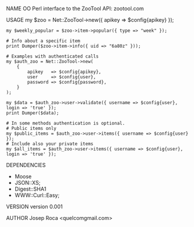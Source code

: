 NAME
    OO Perl interface to the ZooTool API: zootool.com

USAGE
    my $zoo = Net::ZooTool->new({ apikey   => $config{apikey} });

    my $weekly_popular = $zoo->item->popular({ type => "week" });

    # Info about a specific item
    print Dumper($zoo->item->info({ uid => "6a80z" }));

    # Examples with authenticated calls
    my $auth_zoo = Net::ZooTool->new(
        {
            apikey   => $config{apikey},
            user     => $config{user},
            password => $config{password},
        }
    );

    my $data = $auth_zoo->user->validate({ username => $config{user}, login => 'true' });
    print Dumper($data);

    # In some methods authentication is optional.
    # Public items only
    my $public_items = $auth_zoo->user->items({ username => $config{user} });
    # Include also your private items
    my $all_items = $auth_zoo->user->items({ username => $config{user}, login => 'true' });

DEPENDENCIES
- Moose
- JSON::XS;
- Digest::SHA1
- WWW::Curl::Easy;

VERSION
    version 0.001

AUTHOR
    Josep Roca <quelcomgmail.com>
